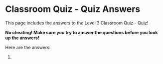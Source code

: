 # Classroom Quiz - Quiz Answers

This page includes the answers to the Level 3 Classroom Quiz - Quiz!

**No cheating! Make sure you try to answer the questions before you look up the answers!**

Here are the answers:

1. 
